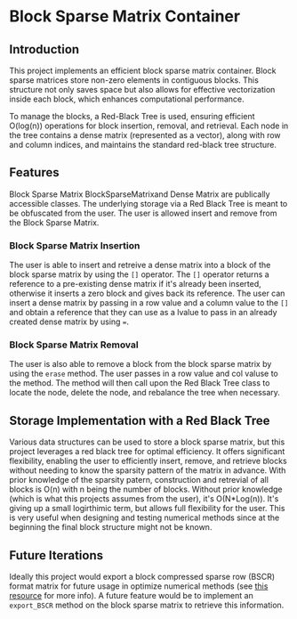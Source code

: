 # Block Sparse Matrix Container

## Introduction

This project implements an efficient block sparse matrix container. Block sparse matrices store non-zero elements in contiguous blocks. This structure not only saves space but also allows for effective vectorization inside each block, which enhances computational performance.

To manage the blocks, a Red-Black Tree is used, ensuring efficient O(log(n)) operations for block insertion, removal, and retrieval. Each node in the tree contains a dense matrix (represented as a vector), along with row and column indices, and maintains the standard red-black tree structure.

## Features

Block Sparse Matrix BlockSparseMatrixand Dense Matrix are publically accessible classes. The underlying storage via a Red Black Tree is meant to be obfuscated from the user. The user is allowed insert and remove from the Block Sparse Matrix.

### Block Sparse Matrix Insertion

The user is able to insert and retreive a dense matrix into a block of the block sparse matrix by using the `[]` operator. The `[]` operator returns a reference to a pre-existing dense matrix if it's already been inserted, otherwise it inserts a zero block and gives back its reference. The user can insert a dense matrix by passing in a row value and a column value to the `[]` and obtain a reference that they can use as a lvalue to pass in an already created dense matrix by using `=`.

### Block Sparse Matrix Removal

The user is also able to remove a block from the block sparse matrix by using the `erase` method. The user passes in a row value and col valuse to the method. The method will then call upon the Red Black Tree class to locate the node, delete the node, and rebalance the tree when necessary.

## Storage Implementation with a Red Black Tree

Various data structures can be used to store a block sparse matrix, but this project leverages a red black tree for optimal efficiency. It offers significant flexibility, enabling the user to efficiently insert, remove, and retrieve blocks without needing to know the sparsity pattern of the matrix in advance. With prior knowledge of the sparsity patern, construction and retrevial of all blocks is O(n) with n being the number of blocks. Without prior knowledge (which is what this projects assumes from the user), it's O(N\*Log(n)). It's giving up a small logirthimic term, but allows full flexibility for the user. This is very useful when designing and testing numerical methods since at the beginning the final block structure might not be known.

## Future Iterations

Ideally this project would export a block compressed sparse row (BSCR) format matrix for future usage in optimize numerical methods (see [this resource](https://netlib.org/linalg/html_templates/node93.html) for more info). A future feature would be to implement an `export_BSCR` method on the block sparse matrix to retrieve this information.
